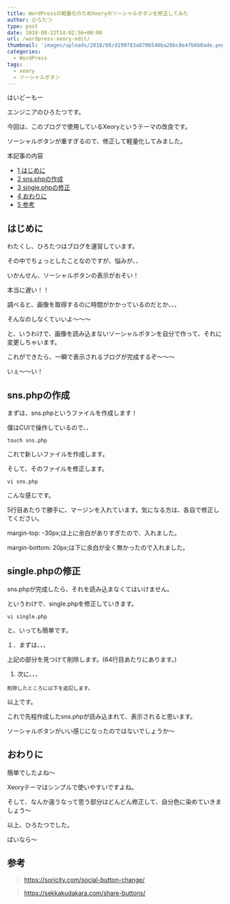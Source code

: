 ```yaml
---
title: WordPressの軽量化のためXeoryのソーシャルボタンを修正してみた
author: ひろたつ
type: post
date: 2018-08-22T14:02:56+00:00
url: /wordpress-xeory-edit/
thumbnail: 'images/uploads/2018/08/d199783a8706540ba26bc8e4fb6b0ade.png?fit=304%2C171&ssl=1'
categories:
  - WordPress
tags:
  - xeory
  - ソーシャルボタン
---
```


はいどーもー

エンジニアのひろたつです。

今回は、このブログで使用しているXeoryというテーマの改良です。

ソーシャルボタンが重すぎるので、修正して軽量化してみました。


<div id="toc_container" class="toc_transparent no_bullets">
  <p class="toc_title">
    本記事の内容
  </p>

  <ul class="toc_list">
    <li>
      <a href="#i"><span class="toc_number toc_depth_1">1</span> はじめに</a>
    </li>
    <li>
      <a href="#snsphp"><span class="toc_number toc_depth_1">2</span> sns.phpの作成</a>
    </li>
    <li>
      <a href="#singlephp"><span class="toc_number toc_depth_1">3</span> single.phpの修正</a>
    </li>
    <li>
      <a href="#i-2"><span class="toc_number toc_depth_1">4</span> おわりに</a>
    </li>
    <li>
      <a href="#i-3"><span class="toc_number toc_depth_1">5</span> 参考</a>
    </li>
  </ul>
</div>

## <span id="i">はじめに</span>

わたくし、ひろたつはブログを運営しています。

その中でちょっとしたことなのですが、悩みが、、

いかんせん、ソーシャルボタンの表示がおそい！

本当に遅い！！

調べると、画像を取得するのに時間がかかっているのだとか、、、

そんなのしなくていいよ〜〜〜

と、いうわけで、画像を読み込まないソーシャルボタンを自分で作って、それに変更しちゃいます。

これができたら、一瞬で表示されるブログが完成するぞ〜〜〜

いぇ〜〜い！

## <span id="snsphp">sns.phpの作成</span>

まずは、sns.phpというファイルを作成します！

僕はCUIで操作しているので、、

    touch sns.php


これで新しいファイルを作成します。

そして、そのファイルを修正します。

    vi sns.php




こんな感じです。

5行目あたりで勝手に、マージンを入れています。気になる方は、各自で修正してください。

margin-top: -30px;は上に余白がありすぎたので、入れました。

margin-bottom: 20px;は下に余白が全く無かったので入れました。

## <span id="singlephp">single.phpの修正</span>

sns.phpが完成したら、それを読み込まなくてはいけません。

というわけで、single.phpを修正していきます。

    vi single.php


と、いっても簡単です。

１．まずは、、、



上記の部分を見つけて削除します。(64行目あたりにあります。)

  1. 次に、、、

    削除したところに以下を追記します。



以上です。

これで先程作成したsns.phpが読み込まれて、表示されると思います。

ソーシャルボタンがいい感じになったのではないでしょうか〜

## <span id="i-2">おわりに</span>

簡単でしたよね〜

Xeoryテーマはシンプルで使いやすいですよね。

そして、なんか違うなって思う部分はどんどん修正して、自分色に染めていきましょう〜

以上、ひろたつでした。

ばいなら〜

## <span id="i-3">参考</span>

> <a href="https://soricity.com/social-button-change/" rel="noopener" target="_blank">https://soricity.com/social-button-change/</a>

> <a href="https://sekkakudakara.com/share-buttons/" rel="noopener" target="_blank">https://sekkakudakara.com/share-buttons/</a>

<div style="font-size: 0px; height: 0px; line-height: 0px; margin: 0; padding: 0; clear: both;">
</div>
